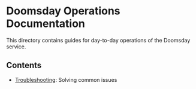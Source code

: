 # Doomsday Operations Documentation

This directory contains guides for day-to-day operations of the Doomsday service.

## Contents

- [Troubleshooting](troubleshooting.md): Solving common issues
